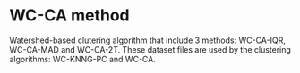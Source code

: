# WC-CA method
Watershed-based clutering algorithm that include 3 methods: WC-CA-IQR, WC-CA-MAD and WC-CA-2T.
These dataset files are used by the clustering algorithms: WC-KNNG-PC and WC-CA.
